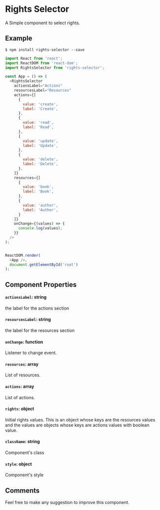 # Rights Selector
A Simple component to select rights.


## Example

```shell 
$ npm install rights-selector --save
```

```javascript
import React from 'react';
import ReactDOM from 'react-dom';
import RightsSelector from 'rights-selector'; 

const App = () => (
  <RightsSelector
    actionsLabel="Actions"
    resourcesLabel="Resources"
    actions={[
      {
        value: 'create',
        label: 'Create',
      },
      {
        value: 'read',
        label: 'Read',
      },
      {
        value: 'update',
        label: 'Update',
      },
      {
        value: 'delete',
        label: 'Delete',
      },
    ]}
    resources={[
      {
        value: 'book',
        label: 'Book',
      },
      {
        value: 'author',
        label: 'Author',
      }
    ]}
    onChange={(values) => {
      console.log(values);
    }}
  />
);


ReactDOM.render(
  <App />,
  document.getElementById('root')
);

```

## Component Properties

#### `actionsLabel`: string
the label for the actions section

#### `resourcesLabel`: string
the label for the resources section

#### `onChange`: function
Listener to change event.

#### `resources`: array
List of resources.

#### `actions`: array
List of actions.

#### `rights`: object
Initial rights values. This is an object whose keys are the resources values and the values are objects whose keys are actions values with boolean value.

#### `className`: string
Component's class

#### `style`: object
Component's style



## Comments
Feel free to make any suggestion to improve this component.

